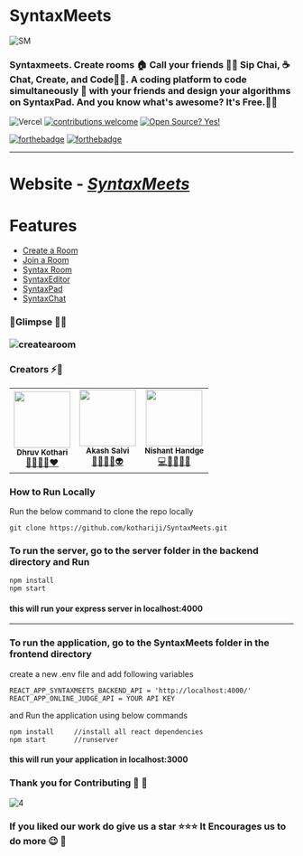 

# SyntaxMeets
![SM](https://i.imgur.com/O11CKeq.gif)


### Syntaxmeets. Create rooms 🏠 Call your friends 👬🏼 Sip Chai, ☕ Chat, Create, and Code👨‍💻. A coding platform to code simultaneously 🚀 with your friends and design your algorithms on SyntaxPad. And you know what's awesome? It's Free.💫✨

![Vercel](https://therealsujitk-vercel-badge.vercel.app/?app=syntaxmeets)
[
![contributions welcome](https://img.shields.io/badge/contributions-welcome-brightgreen.svg?style=flat)](https://github.com/kothariji/SyntaxMeets/issues) [![Open Source? Yes!](https://badgen.net/badge/Open%20Source%20%3F/Yes%21/blue?icon=github)](https://github.com/kothariji/SyntaxMeets) 

[![forthebadge](https://forthebadge.com/images/badges/made-with-javascript.svg)](https://github.com/kothariji/SyntaxMeets) [![forthebadge](https://forthebadge.com/images/badges/built-with-love.svg)](https://github.com/kothariji/SyntaxMeets)


---
# Website - <em>[SyntaxMeets](https://syntaxmeets.vercel.app/)</em>

# Features
- [Create a Room](#Create-a-room-)
- [Join a Room](#Create-a-room-)
- [Syntax Room](#Join-a-room-)
- [SyntaxEditor](#Code-&-Compile-)
- [SyntaxPad](#Syntaxpad-)
- [SyntaxChat](#Code-&-Compile-)


### :rocket:Glimpse :dizzy::dizzy:<br><br>![createaroom](https://snipboard.io/eAUFOi.jpg)





### Creators :zap::dizzy:
<table>
		<tr>
			<td align="center"><img src="https://i.imgur.com/e2DMxRN.jpg"  width=100px;"><br /><sub><b>Dhruv Kothari</b></sub><br/><a href="https://github.com/kothariji">🧠👨‍💻🚀❤️</a></td>
		   <td align="center"><img src="https://i.imgur.com/iWdUqU7.jpg"  width=100px;"><br /><sub><b>Akash Salvi</b></sub><br/><a href="https://github.com/Akash-Salvi">🧘🔭👨‍🎓👽</a></td>
			<td align="center"><img src="https://i.imgur.com/D1ogusY.jpg"  width=100px;"><br /><sub><b>Nishant Handge</b></sub><br/><a href="https://github.com/Nishant127">💻📱👨‍💻💥</a></td>			
		</tr>
		
</table>

### How to Run Locally
Run the below command to clone the repo locally
```
git clone https://github.com/kothariji/SyntaxMeets.git
``` 

### To run the server, go to the server folder in the backend directory and Run 
```
npm install
npm start
```
#### this will run your express server in localhost:4000

---
### To run the application, go to the SyntaxMeets folder in the frontend directory 

create a new .env file and add following variables
```
REACT_APP_SYNTAXMEETS_BACKEND_API = 'http://localhost:4000/'
REACT_APP_ONLINE_JUDGE_API = YOUR API KEY
```

and Run the application using below commands
```
npm install		//install all react dependencies
npm start		//runserver
```
#### this will run your application in localhost:3000

### Thank you for Contributing :pray: :dizzy:
![4](https://contributors-img.web.app/image?repo=kothariji/syntaxmeets)


### If you liked our work do give us a star :star::star::star: It Encourages us to do more :wink: :dizzy:
